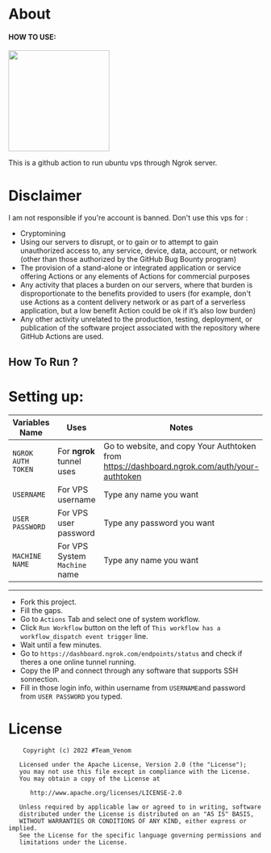 # About

<h4> HOW TO USE: </h4>    
<p><a href="https://youtu.be/ntlpn-WD68Y"><img src="https://img.shields.io/badge/How%20to%20Use-blueviolet?style=for-the-badge&logo=appveyor" width="200""/></a></p>

This is a github action to run ubuntu vps through Ngrok server.

# Disclaimer
I am not responsible if you're account is banned. 
Don't use this vps for :
* Cryptomining
* Using our servers to disrupt, or to gain or to attempt to gain unauthorized access to, any service, device, data, account, or network (other than those authorized by the GitHub Bug Bounty program)
* The provision of a stand-alone or integrated application or service offering Actions or any elements of Actions for commercial purposes
* Any activity that places a burden on our servers, where that burden is disproportionate to the benefits provided to users (for example, don't use Actions as a content delivery network or as part of a serverless application, but a low benefit Action could be ok if it’s also low burden)
* Any other activity unrelated to the production, testing, deployment, or publication of the software project associated with the repository where GitHub Actions are used.

## How To Run ?

# Setting up:

Variables Name | Uses | Notes
----- | ----- | -----
`NGROK AUTH TOKEN` | For **ngrok** tunnel uses | Go to website, and copy Your Authtoken from https://dashboard.ngrok.com/auth/your-authtoken
`USERNAME` | For VPS username | Type any name you want
`USER PASSWORD` | For VPS user password | Type any password you want
`MACHINE NAME` | For VPS System `Machine` name | Type any name you want
***

* Fork this project.
* Fill the gaps.
* Go to `Actions` Tab and select one of system workflow.
* Click `Run Workflow` button on the left of `This workflow has a workflow_dispatch event trigger` line.
* Wait until a few minutes.
* Go to `https://dashboard.ngrok.com/endpoints/status` and check if theres a one online tunnel running.
* Copy the IP and connect through any software that supports SSH sonnection.
* Fill in those login info, within username from `USERNAME`and password from `USER PASSWORD` you typed.

# License

        Copyright (c) 2022 #Team_Venom

       Licensed under the Apache License, Version 2.0 (the "License");
       you may not use this file except in compliance with the License.
       You may obtain a copy of the License at

          http://www.apache.org/licenses/LICENSE-2.0

       Unless required by applicable law or agreed to in writing, software
       distributed under the License is distributed on an "AS IS" BASIS,
       WITHOUT WARRANTIES OR CONDITIONS OF ANY KIND, either express or implied.
       See the License for the specific language governing permissions and
       limitations under the License.

